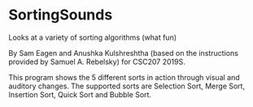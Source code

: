 # SortingSounds
Looks at a variety of sorting algorithms (what fun)

By Sam Eagen and Anushka Kulshreshtha (based on the instructions provided
by Samuel A. Rebelsky) for CSC207 2019S.

This program shows the 5 different sorts in action through visual and
auditory changes. The supported sorts are Selection Sort, Merge Sort, Insertion Sort, Quick Sort and Bubble Sort.  
